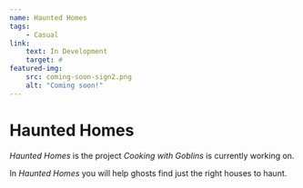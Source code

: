```yaml
---
name: Haunted Homes
tags:
    - Casual
link:
    text: In Development
    target: #
featured-img:
    src: coming-soon-sign2.png
    alt: "Coming soon!"
---
```

# Haunted Homes

*Haunted Homes* is the project *Cooking with Goblins* is currently working on.

In *Haunted Homes* you will help ghosts find just the right houses to haunt.